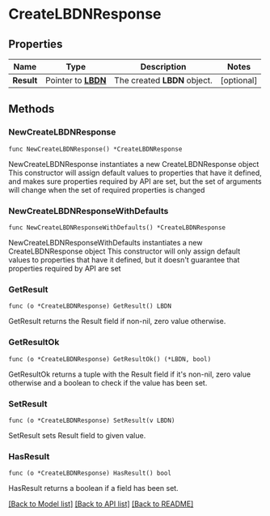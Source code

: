 # CreateLBDNResponse

## Properties

Name | Type | Description | Notes
------------ | ------------- | ------------- | -------------
**Result** | Pointer to [**LBDN**](LBDN.md) | The created __LBDN__ object. | [optional] 

## Methods

### NewCreateLBDNResponse

`func NewCreateLBDNResponse() *CreateLBDNResponse`

NewCreateLBDNResponse instantiates a new CreateLBDNResponse object
This constructor will assign default values to properties that have it defined,
and makes sure properties required by API are set, but the set of arguments
will change when the set of required properties is changed

### NewCreateLBDNResponseWithDefaults

`func NewCreateLBDNResponseWithDefaults() *CreateLBDNResponse`

NewCreateLBDNResponseWithDefaults instantiates a new CreateLBDNResponse object
This constructor will only assign default values to properties that have it defined,
but it doesn't guarantee that properties required by API are set

### GetResult

`func (o *CreateLBDNResponse) GetResult() LBDN`

GetResult returns the Result field if non-nil, zero value otherwise.

### GetResultOk

`func (o *CreateLBDNResponse) GetResultOk() (*LBDN, bool)`

GetResultOk returns a tuple with the Result field if it's non-nil, zero value otherwise
and a boolean to check if the value has been set.

### SetResult

`func (o *CreateLBDNResponse) SetResult(v LBDN)`

SetResult sets Result field to given value.

### HasResult

`func (o *CreateLBDNResponse) HasResult() bool`

HasResult returns a boolean if a field has been set.


[[Back to Model list]](../README.md#documentation-for-models) [[Back to API list]](../README.md#documentation-for-api-endpoints) [[Back to README]](../README.md)


